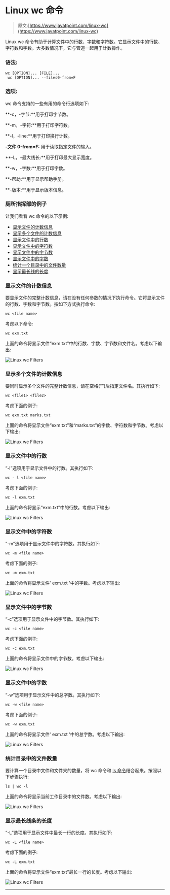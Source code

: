 # Linux wc 命令

> 原文:[https://www.javatpoint.com/linux-wc](https://www.javatpoint.com/linux-wc)

Linux wc 命令有助于计算文件中的行数、字数和字符数。它显示文件中的行数、字符数和字数。大多数情况下，它与管道一起用于计数操作。

### 语法:

```
wc [OPTION]... [FILE]...
 wc [OPTION]... --files0-from=F

```

### 选项:

wc 命令支持的一些有用的命令行选项如下:

**-c，-字节:**用于打印字节数。

**-m，-字符:**用于打印字符数。

**-l，-line:**用于打印换行计数。

**-文件 0-from=F:** 用于读取指定文件的输入。

**-L，-最大线长:**用于打印最大显示宽度。

**-w，-字数:**用于打印字数。

**-帮助:**用于显示帮助手册。

**-版本:**用于显示版本信息。

### 厕所指挥部的例子

让我们看看 wc 命令的以下示例:

*   [显示文件的计数信息](#file)
*   [显示多个文件的计数信息](#multiple)
*   [显示文件中的行数](#lines)
*   [显示文件中的字符数](#characters)
*   [显示文件中的字节数](#bytes)
*   [显示文件中的字数](#words)
*   [统计一个目录中的文件数量](#directory)
*   [显示最长线的长度](#longest)

### 显示文件的计数信息

要显示文件的完整计数信息，请在没有任何参数的情况下执行命令。它将显示文件的行数、字数和字节数。按如下方式执行命令:

```
wc <file name>

```

考虑以下命令:

```
wc exm.txt

```

上面的命令将显示文件“exm.txt”中的行数、字数、字节数和文件名。考虑以下输出:

![Linux wc Filters](../Images/906d8573563d07322886606a301c1873.png)

### 显示多个文件的计数信息

要同时显示多个文件的完整计数信息，请在空格(“”)后指定文件名。其执行如下:

```
wc <file1> <file2>

```

考虑下面的例子:

```
wc exm.txt marks.txt

```

上面的命令将显示文件“exm.txt”和“marks.txt”的字数、字符数和字节数。考虑以下输出:

![Linux wc Filters](../Images/d9ffa84af0ed31e1d96855420caf326c.png)

### 显示文件中的行数

“-l”选项用于显示文件中的行数。其执行如下:

```
wc - l <file name>

```

考虑下面的例子:

```
wc -l exm.txt

```

上面的命令将显示“exm.txt”中的行数。考虑以下输出:

![Linux wc Filters](../Images/f2c1170e823d7819f98668d795f93ceb.png)

### 显示文件中的字符数

“-m”选项用于显示文件中的字符数。其执行如下:

```
wc -m <file name>

```

考虑下面的例子:

```
wc -m exm.txt

```

上面的命令将显示文件' exm.txt '中的字数。考虑以下输出:

![Linux wc Filters](../Images/3ae2c6f209ca9fbf2ac0c645b9ead0d3.png)

### 显示文件中的字节数

“-c”选项用于显示文件中的字节数。其执行如下:

```
wc -c <file name>

```

考虑下面的例子:

```
wc -c exm.txt

```

上面的命令将显示文件中的字节数。考虑以下输出:

![Linux wc Filters](../Images/6c68b8eb0c9bb1e1c635d0060e8fbdfd.png)

### 显示文件中的字数

“-w”选项用于显示文件中的总字数。其执行如下:

```
wc -w <file name>

```

考虑下面的例子:

```
wc -w exm.txt

```

上面的命令将显示文件' exm.txt '中的总字数。考虑以下输出:

![Linux wc Filters](../Images/7e1578eea8a957ce7cffcf962202edbc.png)

### 统计目录中的文件数量

要计算一个目录中文件和文件夹的数量，将 wc 命令和 [ls 命令](https://www.javatpoint.com/linux-ls)结合起来。按照以下步骤执行:

```
ls | wc -l

```

上面的命令将显示当前工作目录中的文件数。考虑以下输出:

![Linux wc Filters](../Images/9df2b2cad86ff80155e4ad389d49f87a.png)

### 显示最长线条的长度

“-L”选项用于显示文件中最长一行的长度。其执行如下:

```
wc -L <file name>

```

考虑下面的例子:

```
wc -L exm.txt

```

上面的命令将显示文件“exm.txt”最长一行的长度。考虑以下输出:

![Linux wc Filters](../Images/39ba6a54d8e7369d5c24c798dfbb60a8.png)

* * *